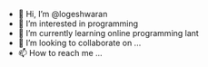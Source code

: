 - 👋 Hi, I’m @logeshwaran
- 👀 I’m interested in programming
- 🌱 I’m currently learning online programming lant
- 💞️ I’m looking to collaborate on ...
- 📫 How to reach me ...

<!---
logeshwaranEr/logeshwaranEr is a ✨ special ✨ repository because its `README.md` (this file) appears on your GitHub profile.
You can click the Preview link to take a look at your changes.
--->
